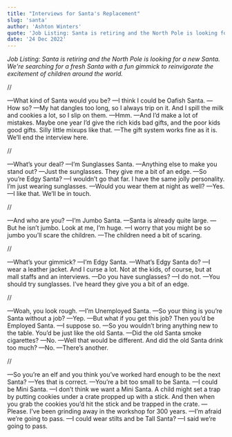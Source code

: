 ```yaml
---
title: "Interviews for Santa's Replacement"
slug: 'santa'
author: 'Ashton Winters'
quote: 'Job Listing: Santa is retiring and the North Pole is looking for a new Santa. We're searching for a fresh Santa with a fun gimmick to reinvigorate the excitement of children around the world.'
date: '24 Dec 2022'
---
```


*Job Listing: Santa is retiring and the North Pole is looking for a new Santa. We're searching for a fresh Santa with a fun gimmick to reinvigorate the excitement of children around the world.*

//

—What kind of Santa would you be?
—I think I could be Oafish Santa.
—How so?
—My hat dangles too long, so I always trip on it. And I spill the milk and cookies a lot, so I slip on them.
—Hmm.
—And I’d make a lot of mistakes. Maybe one year I’d give the rich kids bad gifts, and the poor kids good gifts. Silly little mixups like that.
—The gift system works fine as it is. We’ll end the interview here.

//

—What’s your deal?
—I’m Sunglasses Santa.
—Anything else to make you stand out?
—Just the sunglasses. They give me a bit of an edge.
—So you’re Edgy Santa?
—I wouldn’t go that far. I have the same jolly personality. I’m just wearing sunglasses.
—Would you wear them at night as well?
—Yes.
—I like that. We’ll be in touch.

//

—And who are you?
—I’m Jumbo Santa.
—Santa is already quite large.
—But he isn’t jumbo. Look at me, I’m huge.
—I worry that you might be so jumbo you’ll scare the children.
—The children need a bit of scaring.

//

—What’s your gimmick?
—I’m Edgy Santa.
—What’s Edgy Santa do?
—I wear a leather jacket. And I curse a lot. Not at the kids, of course, but at mall staffs and an interviews.
—Do you have sunglasses?
—I do not.
—You should try sunglasses. I’ve heard they give you a bit of an edge.

//

—Woah, you look rough.
—I’m Unemployed Santa.
—So your thing is you’re Santa without a job?
—Yep.
—But what if you get this job? Then you’d be Employed Santa.
—I suppose so.
—So you wouldn’t bring anything new to the table. You’d be just like the old Santa.
—Did the old Santa smoke cigarettes?
—No.
—Well that would be different. And did the old Santa drink too much?
—No.
—There’s another.

//

—So you’re an elf and you think you’ve worked hard enough to be the next Santa?
—Yes that is correct.
—You’re a bit too small to be Santa.
—I could be Mini Santa.
—I don’t think we want a Mini Santa. A child might set a trap by putting cookies under a crate propped up with a stick. And then when you grab the cookies you’d hit the stick and be trapped in the crate.
—Please. I’ve been grinding away in the workshop for 300 years.
—I’m afraid we’re going to pass.
—I could wear stilts and be Tall Santa?
—I said we’re going to pass.
